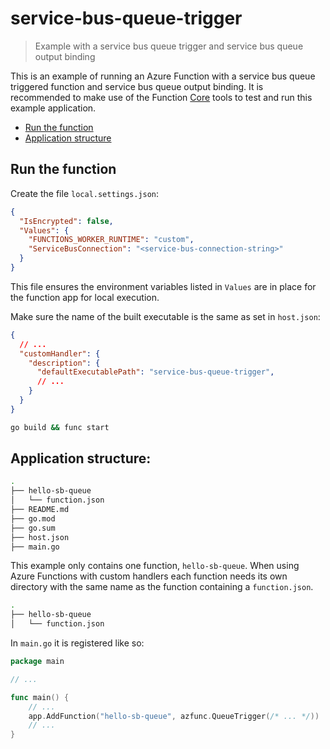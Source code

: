 # service-bus-queue-trigger

> Example with a service bus queue trigger and service bus queue output binding

This is an example of running an Azure Function with a service bus queue triggered function and service bus queue output binding. It is recommended to make use of the Function [Core](https://learn.microsoft.com/en-us/azure/azure-functions/functions-run-local) tools to test and run this example application.

* [Run the function](#run-the-function)
* [Application structure](#application-structure)

## Run the function

Create the file `local.settings.json`:

```json
{
  "IsEncrypted": false,
  "Values": {
    "FUNCTIONS_WORKER_RUNTIME": "custom",
    "ServiceBusConnection": "<service-bus-connection-string>"
  }
}
```

This file ensures the environment variables listed in `Values` are in place for the function app for local execution.

Make sure the name of the built executable is the same as set in `host.json`:

```json
{
  // ...
  "customHandler": {
    "description": {
      "defaultExecutablePath": "service-bus-queue-trigger",
      // ...
    }
  }
}
```

```sh
go build && func start
```

## Application structure:

```sh
.
├── hello-sb-queue
│   └── function.json
├── README.md
├── go.mod
├── go.sum
├── host.json
├── main.go
```

This example only contains one function, `hello-sb-queue`. When using Azure Functions with custom handlers each function needs its own directory with the same name as the function containing a `function.json`.

```sh
.
├── hello-sb-queue
│   └── function.json
```

In `main.go` it is registered like so:

```go
package main

// ...

func main() {
    // ...
    app.AddFunction("hello-sb-queue", azfunc.QueueTrigger(/* ... */))
    // ...
}
```
